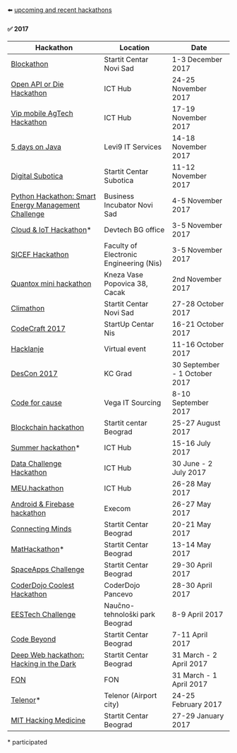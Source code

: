 :arrow_left: [upcoming and recent hackathons](README.md)

#### :white_check_mark: 2017

| Hackathon | Location | Date |
| --------- | -------- | ---- |
| [Blockathon](https://startit.rs/pravimo-prvi-blockchain-hakaton-u-novom-sadu-prijavite-se-do-24-novembra/) | Startit Centar Novi Sad | 1-3 December 2017 |
| [Open API or Die Hackathon](http://bakson.rs/en/hackaton/) | ICT Hub | 24-25 November 2017 |
| [Vip mobile AgTech Hackathon](http://hackathon.icthub.rs/) | ICT Hub | 17-19 November 2017 |
| [5 days on Java](http://www.5dananajavi.com) | Levi9 IT Services | 14-18 November 2017 |
| [Digital Subotica](https://startit.rs/hakaton-digitalna-subotica-u-startit-centru-kreirajmo-digitalna-resenja-za-bolji-grad/) | Startit Centar Subotica | 11-12 November 2017 |
| [Python Hackathon: Smart Energy Management Challenge](http://info.typhoon-hil.com/typhoon-hil-inc.-invites-you-to-the-first-python-hackathon-to-be-held-in-serbia) | Business Incubator Novi Sad | 4-5 November 2017 |
| [Cloud & IoT Hackathon](https://devtechgroup.com/hackathon/)* | Devtech BG office | 3-5 November 2017 |
| [SICEF Hackathon](http://sicef.info/hakaton/) | Faculty of Electronic Engineering (Nis) | 3-5 November 2017 |
| [Quantox mini hackathon](https://www.facebook.com/events/1118927501570924) | Kneza Vase Popovica 38, Cacak | 2nd November 2017 |
| [Climathon](https://climathon.climate-kic.org/) | Startit Centar Novi Sad | 27-28 October 2017 |
| [CodeCraft 2017](http://codecraft.gq/) | StartUp Centar Nis | 16-21 October 2017 |
| [Hacklanje](https://poslovi.infostud.com/vesti/Virtualni-Hakaton-na-Virtuelnim-danima-karijere-i-znanja/53063) | Virtual event | 11-16 October 2017 |
| [DesCon 2017](https://descon.me/2017/) | KC Grad | 30 September - 1 October 2017 |
| [Code for cause](https://www.vegaitsourcing.rs/media-center/news/2017/06/code-for-cause/code-for-cause/) | Vega IT Sourcing | 8-10 September 2017 |
| [Blockchain hackathon](https://startit.rs/pravimo-veliki-blockchain-hakaton-u-beogradu-prosiri-vest/) | Startit centar Beograd | 25-27 August 2017 |
| [Summer hackathon](https://poslovi.infostud.com/hakaton/)* | ICT Hub | 15-16 July 2017 |
| [Data Challenge Hackathon](http://hackathon.icthub.rs/) | ICT Hub | 30 June - 2 July 2017 |
| [MEU.hackathon](http://hackathon.belgrade-meu.org/) | ICT Hub | 26-28 May 2017 |
| [Android & Firebase hackathon](https://www.facebook.com/events/451289448544340/) | Execom | 26-27 May 2017 |
| [Connecting Minds](http://www.ngoaktiv.org/srb/news/connecting-minds-hackathon-at-startit-center-belgrade-applications-open-until-may-15) | Startit Centar Beograd | 20-21 May 2017 |
| [MatHackathon](http://mathack.rs)* | Startit Centar Beograd | 13-14 May 2017 |
| [SpaceApps Challenge](https://2017.spaceappschallenge.org/locations/belgrade) | Startit Centar Beograd | 29-30 April 2017 |
| [CoderDojo Coolest Hackathon](https://goo.gl/forms/bXEWwjVl1aroJNkC3) | CoderDojo Pancevo | 28-30 April 2017 |
| [EESTech Challenge](https://eestechchallenge.eestec.net/#/) | Naučno-tehnološki park Beograd | 8-9 April 2017 |
| [Code Beyond](http://hack.best.rs) | Startit Centar Beograd | 7-11 April 2017 |
| [Deep Web hackathon: Hacking in the Dark](https://startit.rs/hacking-in-the-dark/) | Startit Centar Beograd | 31 March - 2 April 2017 |
| [FON](http://hakaton.fonis.rs) | FON | 31 March - 1 April 2017 |
| [Telenor](https://www.telenor.rs/sr/privatni/servisi/telenor-hakaton)* | Telenor (Airport city) |  24-25 February 2017 |
| [MIT Hacking Medicine](http://hakaton.rs/mit-hacking-medicine/) | Startit Centar Beograd |  27-29 January 2017 |

\* participated
